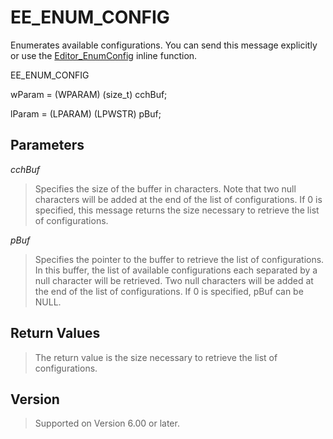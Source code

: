 # EE\_ENUM\_CONFIG

Enumerates available configurations. You can send this message
explicitly or use the [Editor\_EnumConfig](../macro/editor_enumconfig) inline function.

EE\_ENUM\_CONFIG

wParam = (WPARAM) (size\_t) cchBuf;

lParam = (LPARAM) (LPWSTR) pBuf;

## Parameters

_cchBuf_

> Specifies the size of the buffer in characters. Note that two null characters will be added at the end of the list of configurations. If 0 is specified, this message returns the size necessary to retrieve the list of configurations.

_pBuf_

> Specifies the pointer to the buffer to retrieve the list of configurations. In this buffer, the list of available configurations each separated by a null character will be retrieved. Two null characters will be added at the end of the list of
> configurations. If 0 is specified, pBuf can be NULL.

## Return Values

> The return value is the size necessary to retrieve the list of configurations.

## Version

> Supported on Version 6.00 or later.
